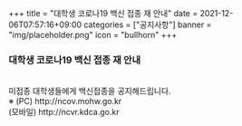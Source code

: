 +++
title = "대학생 코로나19 백신 접종 재 안내"
date = 2021-12-06T07:57:16+09:00
categories = ["공지사항"]
banner = "img/placeholder.png"
icon = "bullhorn"
+++
<!--more-->
### 대학생 코로나19 백신 접종 재 안내
<br>
미접종 대학생들에게 백신접종을 공지해드립니다.
<br>
※ (PC) http://ncov.mohw.go.kr
<br>
(모바일) http://ncvr.kdca.go.kr 
<br><br>

